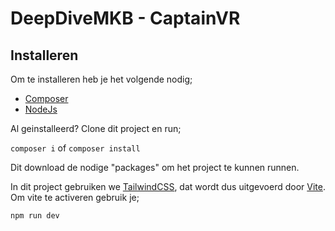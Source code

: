 
# DeepDiveMKB - CaptainVR


## Installeren

Om te installeren heb je het volgende nodig; 

* [Composer](https://getcomposer.org/)
* [NodeJs](https://nodejs.org/en/)


Al geinstalleerd? Clone dit project en run;

```composer i```
of
```composer install```

Dit download de nodige "packages" om het project te kunnen runnen.

In dit project gebruiken we [TailwindCSS](https://tailwindcss.com/), dat wordt dus uitgevoerd door [Vite](https://vitejs.dev). Om vite te activeren gebruik je;

```npm run dev```



